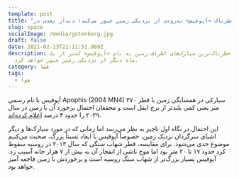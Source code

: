 ```yaml
---
template: post
title: "سیارک خطرناک «آپوفیس» به‌زودی از نزدیکی زمین عبور می‌کند: دیدار بعدی در "
slug: space
socialImage: /media/gutenberg.jpg
draft: false
date: 2021-02-13T21:11:51.869Z
description: یکی از خطرناک‌ترین سیارک‌های اطراف زمین به نام «آپوفیس» کمتر از یک
  ماه دیگر از نزدیکی زمین عبور خواهد کرد.
category: فضا
tags:
  - هوا
---
```

آپوفیس با نام رسمی Apophis (2004 MN4) سیارکی در همسایگی زمین با قطر ۳۷۰ متر یعنی کمی بلندتر از برج ایفل است و محققان احتمال برخورد آن با زمین در سال ۲۰۲۹ را حدود ۳ درصد [اعلام کرده‌اند](https://www.cnet.com/news/apophis-the-most-intimidating-asteroid-around-is-coming-in-for-a-visit/).

این احتمال در نگاه اول ناچیز به نظر می‌رسد اما زمانی که در مورد سیارک‌ها و دیگر اشیای سرگردان نزدیک زمین، خصوصاً آپوفیس با ابعاد نسبتاً بزرگ، صحبت می‌کنیم موضوع جدی می‌شود. برای مقایسه، قطر شهاب سنگی که سال ۲۰۱۳ در روسیه سقوط کرد حدود ۱۷ تا ۲۰ متر بود اما موج ناشی از انفجار آن به بیش از ۷ هزار خانه آسیب زد. آپوفیس بسیار بزرگ‌تر از شهاب سنگ روسیه است و برخوردش با زمین فاجعه آمیز خواهد بود.